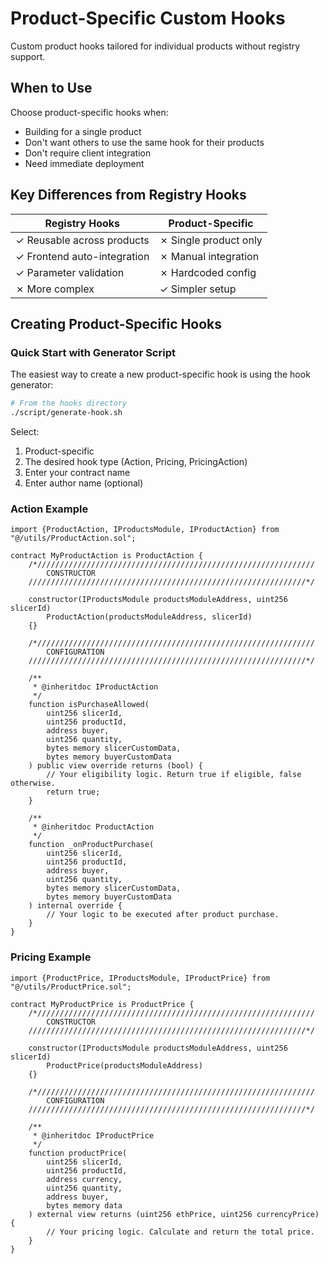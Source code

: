 # Product-Specific Custom Hooks

Custom product hooks tailored for individual products without registry support.

## When to Use

Choose product-specific hooks when:
- Building for a single product
- Don't want others to use the same hook for their products
- Don't require client integration
- Need immediate deployment

## Key Differences from Registry Hooks

| Registry Hooks | Product-Specific |
|----------------|------------------|
| ✓ Reusable across products | ✗ Single product only |
| ✓ Frontend auto-integration | ✗ Manual integration |
| ✓ Parameter validation | ✗ Hardcoded config |
| ✗ More complex | ✓ Simpler setup |

## Creating Product-Specific Hooks

### Quick Start with Generator Script

The easiest way to create a new product-specific hook is using the hook generator:

```bash
# From the hooks directory
./script/generate-hook.sh
```

Select:
1. Product-specific
2. The desired hook type (Action, Pricing, PricingAction)
3. Enter your contract name
4. Enter author name (optional)

### Action Example

```solidity
import {ProductAction, IProductsModule, IProductAction} from "@/utils/ProductAction.sol";

contract MyProductAction is ProductAction {
    /*//////////////////////////////////////////////////////////////
        CONSTRUCTOR
    //////////////////////////////////////////////////////////////*/

    constructor(IProductsModule productsModuleAddress, uint256 slicerId)
        ProductAction(productsModuleAddress, slicerId)
    {}

    /*//////////////////////////////////////////////////////////////
        CONFIGURATION
    //////////////////////////////////////////////////////////////*/

    /**
     * @inheritdoc IProductAction
     */
    function isPurchaseAllowed(
        uint256 slicerId,
        uint256 productId,
        address buyer,
        uint256 quantity,
        bytes memory slicerCustomData,
        bytes memory buyerCustomData
    ) public view override returns (bool) {
        // Your eligibility logic. Return true if eligible, false otherwise.
        return true;
    }

    /**
     * @inheritdoc ProductAction
     */
    function _onProductPurchase(
        uint256 slicerId,
        uint256 productId,
        address buyer,
        uint256 quantity,
        bytes memory slicerCustomData,
        bytes memory buyerCustomData
    ) internal override {
        // Your logic to be executed after product purchase.
    }
}
```

### Pricing Example

```solidity
import {ProductPrice, IProductsModule, IProductPrice} from "@/utils/ProductPrice.sol";

contract MyProductPrice is ProductPrice {
    /*//////////////////////////////////////////////////////////////
        CONSTRUCTOR
    //////////////////////////////////////////////////////////////*/

    constructor(IProductsModule productsModuleAddress, uint256 slicerId)
        ProductPrice(productsModuleAddress)
    {}

    /*//////////////////////////////////////////////////////////////
        CONFIGURATION
    //////////////////////////////////////////////////////////////*/

    /**
     * @inheritdoc IProductPrice
     */
    function productPrice(
        uint256 slicerId,
        uint256 productId,
        address currency,
        uint256 quantity,
        address buyer,
        bytes memory data
    ) external view returns (uint256 ethPrice, uint256 currencyPrice) {
        // Your pricing logic. Calculate and return the total price.
    }
}
```
